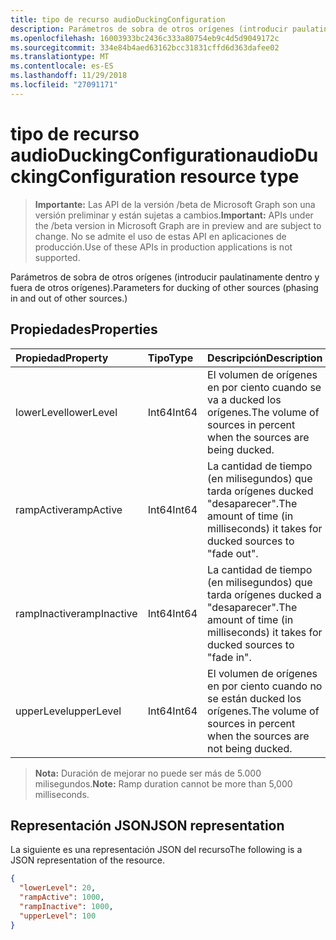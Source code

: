 ```yaml
---
title: tipo de recurso audioDuckingConfiguration
description: Parámetros de sobra de otros orígenes (introducir paulatinamente dentro y fuera de otros orígenes).
ms.openlocfilehash: 16003933bc2436c333a80754eb9c4d5d9049172c
ms.sourcegitcommit: 334e84b4aed63162bcc31831cffd6d363dafee02
ms.translationtype: MT
ms.contentlocale: es-ES
ms.lasthandoff: 11/29/2018
ms.locfileid: "27091171"
---
```

# <a name="audioduckingconfiguration-resource-type"></a><span data-ttu-id="36efa-103">tipo de recurso audioDuckingConfiguration</span><span class="sxs-lookup"><span data-stu-id="36efa-103">audioDuckingConfiguration resource type</span></span>

> <span data-ttu-id="36efa-104">**Importante:** Las API de la versión /beta de Microsoft Graph son una versión preliminar y están sujetas a cambios.</span><span class="sxs-lookup"><span data-stu-id="36efa-104">**Important:** APIs under the /beta version in Microsoft Graph are in preview and are subject to change.</span></span> <span data-ttu-id="36efa-105">No se admite el uso de estas API en aplicaciones de producción.</span><span class="sxs-lookup"><span data-stu-id="36efa-105">Use of these APIs in production applications is not supported.</span></span>

<span data-ttu-id="36efa-106">Parámetros de sobra de otros orígenes (introducir paulatinamente dentro y fuera de otros orígenes).</span><span class="sxs-lookup"><span data-stu-id="36efa-106">Parameters for ducking of other sources (phasing in and out of other sources.)</span></span>

## <a name="properties"></a><span data-ttu-id="36efa-107">Propiedades</span><span class="sxs-lookup"><span data-stu-id="36efa-107">Properties</span></span>

| <span data-ttu-id="36efa-108">Propiedad</span><span class="sxs-lookup"><span data-stu-id="36efa-108">Property</span></span>      | <span data-ttu-id="36efa-109">Tipo</span><span class="sxs-lookup"><span data-stu-id="36efa-109">Type</span></span>     | <span data-ttu-id="36efa-110">Descripción</span><span class="sxs-lookup"><span data-stu-id="36efa-110">Description</span></span>                                                                     |
| :------------ | :------- | :-------------------------------------------------------------------------------|
| <span data-ttu-id="36efa-111">lowerLevel</span><span class="sxs-lookup"><span data-stu-id="36efa-111">lowerLevel</span></span>    | <span data-ttu-id="36efa-112">Int64</span><span class="sxs-lookup"><span data-stu-id="36efa-112">Int64</span></span>    | <span data-ttu-id="36efa-113">El volumen de orígenes en por ciento cuando se va a ducked los orígenes.</span><span class="sxs-lookup"><span data-stu-id="36efa-113">The volume of sources in percent when the sources are being ducked.</span></span>             |
| <span data-ttu-id="36efa-114">rampActive</span><span class="sxs-lookup"><span data-stu-id="36efa-114">rampActive</span></span>    | <span data-ttu-id="36efa-115">Int64</span><span class="sxs-lookup"><span data-stu-id="36efa-115">Int64</span></span>    | <span data-ttu-id="36efa-116">La cantidad de tiempo (en milisegundos) que tarda orígenes ducked "desaparecer".</span><span class="sxs-lookup"><span data-stu-id="36efa-116">The amount of time (in milliseconds) it takes for ducked sources to "fade out".</span></span> |
| <span data-ttu-id="36efa-117">rampInactive</span><span class="sxs-lookup"><span data-stu-id="36efa-117">rampInactive</span></span>  | <span data-ttu-id="36efa-118">Int64</span><span class="sxs-lookup"><span data-stu-id="36efa-118">Int64</span></span>    | <span data-ttu-id="36efa-119">La cantidad de tiempo (en milisegundos) que tarda orígenes ducked a "desaparecer".</span><span class="sxs-lookup"><span data-stu-id="36efa-119">The amount of time (in milliseconds) it takes for ducked sources to "fade in".</span></span>  |
| <span data-ttu-id="36efa-120">upperLevel</span><span class="sxs-lookup"><span data-stu-id="36efa-120">upperLevel</span></span>    | <span data-ttu-id="36efa-121">Int64</span><span class="sxs-lookup"><span data-stu-id="36efa-121">Int64</span></span>    | <span data-ttu-id="36efa-122">El volumen de orígenes en por ciento cuando no se están ducked los orígenes.</span><span class="sxs-lookup"><span data-stu-id="36efa-122">The volume of sources in percent when the sources are not being ducked.</span></span>         |

> <span data-ttu-id="36efa-123">**Nota:** Duración de mejorar no puede ser más de 5.000 milisegundos.</span><span class="sxs-lookup"><span data-stu-id="36efa-123">**Note:** Ramp duration cannot be more than 5,000 milliseconds.</span></span>

## <a name="json-representation"></a><span data-ttu-id="36efa-124">Representación JSON</span><span class="sxs-lookup"><span data-stu-id="36efa-124">JSON representation</span></span>

<span data-ttu-id="36efa-125">La siguiente es una representación JSON del recurso</span><span class="sxs-lookup"><span data-stu-id="36efa-125">The following is a JSON representation of the resource.</span></span>

<!-- {
  "blockType": "resource",
  "optionalProperties": [

  ],
  "@odata.type": "microsoft.graph.audioDuckingConfiguration"
}-->
```json
{
  "lowerLevel": 20,
  "rampActive": 1000,
  "rampInactive": 1000,
  "upperLevel": 100
}
```
<!-- uuid: 8fcb5dbc-d5aa-4681-8e31-b001d5168d79
2015-10-25 14:57:30 UTC -->
<!-- {
  "type": "#page.annotation",
  "description": "audioDuckingConfiguration resource",
  "keywords": "",
  "section": "documentation",
  "tocPath": ""
}-->
